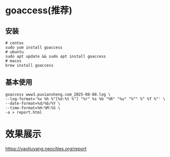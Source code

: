 # goaccess(推荐)

## 安装

```shell
# centos
sudo yum install goaccess
# ubuntu
sudo apt update && sudo apt install goaccess
# macos
brew install goaccess
```

## 基本使用

```shell
goaccess www3.puxiansheng.com_2025-08-08.log \
--log-format='%v %h %^[%d:%t %^] "%r" %s %b "%R" "%u" "%^" %^ %T %^' \
--date-format=%d/%b/%Y \
--time-format=%H:%M:%S \
-a > report.html
```

# 效果展示

https://yaoliuyang.neocities.org/report